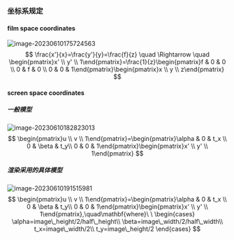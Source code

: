 ### 坐标系规定

#### film space coordinates

![image-20230610175724563](https://cdn.jsdelivr.net/gh/SnowOnVolcano/imagebed/202306101757066.png)
$$
\frac{x'}{x}=\frac{y'}{y}=\frac{f}{z} \quad \Rightarrow \quad 
\begin{pmatrix}x' \\ y' \\ 1\end{pmatrix}=\frac{1}{z}\begin{pmatrix}f & 0 & 0 \\ 0 & f & 0 \\ 0 & 0 & 1\end{pmatrix}\begin{pmatrix}x \\ y \\ z\end{pmatrix}
$$

#### screen space coordinates

##### 一般模型

![image-20230610182823013](https://cdn.jsdelivr.net/gh/SnowOnVolcano/imagebed/202306101828101.png)
$$
\begin{pmatrix}u \\ v \\ 1\end{pmatrix}=\begin{pmatrix}\alpha & 0 & t_x \\ 0 & \beta & t_y\\ 0 & 0 & 1\end{pmatrix}\begin{pmatrix}x' \\ y' \\ 1\end{pmatrix}
$$

##### 渲染采用的具体模型

![image-20230610191515981](https://cdn.jsdelivr.net/gh/SnowOnVolcano/imagebed/202306101915650.png)
$$
\begin{pmatrix}u \\ v \\ 1\end{pmatrix}=\begin{pmatrix}\alpha & 0 & t_x \\ 0 & \beta & t_y\\ 0 & 0 & 1\end{pmatrix}\begin{pmatrix}x' \\ y' \\ 1\end{pmatrix},\quad\mathbf{where}\ \ 
\begin{cases}
\alpha=image\_height/2/half\_height\\
\beta=image\_width/2/half\_width\\
t_x=image\_width/2\\
t_y=image\_height/2
\end{cases}
$$





